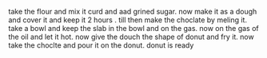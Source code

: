 take the flour and mix it curd and aad grined sugar.
now make it as a dough and cover it and keep it 2 hours .
till then make the choclate by meling it.
take a bowl and keep the slab in the bowl and on the gas.
now on the gas of the oil and let it hot.
now give the douch the shape of donut and fry it.
now take the choclte and pour it on the donut.
donut is ready
